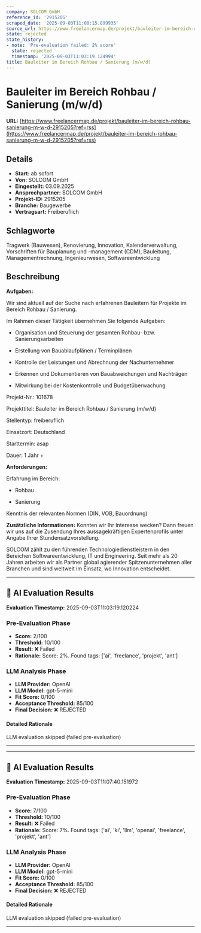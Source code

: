 ```yaml
---
company: SOLCOM GmbH
reference_id: '2915205'
scraped_date: '2025-09-03T11:00:15.899935'
source_url: https://www.freelancermap.de/projekt/bauleiter-im-bereich-rohbau-sanierung-m-w-d-2915205?ref=rss
state: rejected
state_history:
- note: 'Pre-evaluation failed: 2% score'
  state: rejected
  timestamp: '2025-09-03T11:03:19.124994'
title: Bauleiter im Bereich Rohbau / Sanierung (m/w/d)
---
```



# Bauleiter im Bereich Rohbau / Sanierung (m/w/d)
**URL:** [https://www.freelancermap.de/projekt/bauleiter-im-bereich-rohbau-sanierung-m-w-d-2915205?ref=rss](https://www.freelancermap.de/projekt/bauleiter-im-bereich-rohbau-sanierung-m-w-d-2915205?ref=rss)
## Details
- **Start:** ab sofort
- **Von:** SOLCOM GmbH
- **Eingestellt:** 03.09.2025
- **Ansprechpartner:** SOLCOM GmbH
- **Projekt-ID:** 2915205
- **Branche:** Baugewerbe
- **Vertragsart:** Freiberuflich

## Schlagworte
Tragwerk (Bauwesen), Renovierung, Innovation, Kalenderverwaltung, Vorschriften für Bauplanung und -management (CDM), Bauleitung, Managementrechnung, Ingenieurwesen, Softwareentwicklung

## Beschreibung
**Aufgaben:**

Wir sind aktuell auf der Suche nach erfahrenen Bauleitern für Projekte im Bereich Rohbau / Sanierung.

Im Rahmen dieser Tätigkeit übernehmen Sie folgende Aufgaben:

+ Organisation und Steuerung der gesamten Rohbau- bzw. Sanierungsarbeiten

+ Erstellung von Bauablaufplänen / Terminplänen

+ Kontrolle der Leistungen und Abrechnung der Nachunternehmer

+ Erkennen und Dokumentieren von Bauabweichungen und Nachträgen

+ Mitwirkung bei der Kostenkontrolle und Budgetüberwachung

Projekt-Nr.:
101678

Projekttitel:
Bauleiter im Bereich Rohbau / Sanierung (m/w/d)

Stellentyp:
freiberuflich

Einsatzort:
Deutschland

Starttermin:
asap

Dauer:
1 Jahr +

**Anforderungen:**

Erfahrung im Bereich:

- Rohbau

- Sanierung

Kenntnis der relevanten Normen (DIN, VOB, Bauordnung)

**Zusätzliche Informationen:**
Konnten wir Ihr Interesse wecken? Dann freuen wir uns auf die Zusendung Ihres aussagekräftigen Expertenprofils unter Angabe Ihrer Stundensatzvorstellung.

SOLCOM zählt zu den führenden Technologiedienstleistern in den Bereichen Softwareentwicklung, IT und Engineering. Seit mehr als 20 Jahren arbeiten wir als Partner global agierender Spitzenunternehmen aller Branchen und sind weltweit im Einsatz, wo Innovation entscheidet.

---

## 🤖 AI Evaluation Results

**Evaluation Timestamp:** 2025-09-03T11:03:19.120224

### Pre-Evaluation Phase
- **Score:** 2/100
- **Threshold:** 10/100
- **Result:** ❌ Failed
- **Rationale:** Score: 2%. Found tags: ['ai', 'freelance', 'projekt', 'ant']

### LLM Analysis Phase
- **LLM Provider:** OpenAI
- **LLM Model:** gpt-5-mini
- **Fit Score:** 0/100
- **Acceptance Threshold:** 85/100
- **Final Decision:** ❌ REJECTED

#### Detailed Rationale
LLM evaluation skipped (failed pre-evaluation)

---


---

## 🤖 AI Evaluation Results

**Evaluation Timestamp:** 2025-09-03T11:07:40.151972

### Pre-Evaluation Phase
- **Score:** 7/100
- **Threshold:** 10/100
- **Result:** ❌ Failed
- **Rationale:** Score: 7%. Found tags: ['ai', 'ki', 'llm', 'openai', 'freelance', 'projekt', 'ant']

### LLM Analysis Phase
- **LLM Provider:** OpenAI
- **LLM Model:** gpt-5-mini
- **Fit Score:** 0/100
- **Acceptance Threshold:** 85/100
- **Final Decision:** ❌ REJECTED

#### Detailed Rationale
LLM evaluation skipped (failed pre-evaluation)

---
